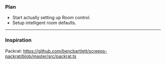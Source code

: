 ### Plan

- Start actually setting up Room control.
- Setup intelligent room defaults.

---

### Inspiration

Packrat: https://github.com/bencbartlett/screeps-packrat/blob/master/src/packrat.ts
